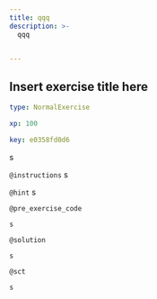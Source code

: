 ```yaml
---
title: qqq
description: >-
  qqq


---
```

## Insert exercise title here

```yaml
type: NormalExercise

xp: 100

key: e0358fd0d6
```

s

`@instructions`
s

`@hint`
s

`@pre_exercise_code`
```{r}
s
```

`@solution`
```{r}
s
```
`@sct`
```{r}
s
```



